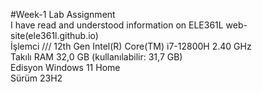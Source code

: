 #Week-1 Lab Assignment  
I have read and understood information on ELE361L web-site(ele361l.github.io)  
İşlemci  ///   12th Gen Intel(R) Core(TM) i7-12800H 2.40 GHz  
Takılı RAM   32,0 GB (kullanılabilir: 31,7 GB)  
Edisyon       Windows 11 Home   
Sürüm         23H2  

